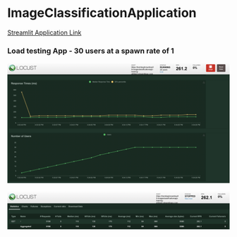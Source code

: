 # ImageClassificationApplication

[Streamlit Application Link](https://bombaybrownboy09-imageclassificationapp-training-ah8ykd.streamlitapp.com/)

### Load testing App - 30 users at a spawn rate of 1

<p align="center">
  <img src="https://github.com/BombayBrownBoy09/ImageClassificationApp/blob/main/images/locust1.png" />
</p>
<p align="center">
  <img src="https://github.com/BombayBrownBoy09/ImageClassificationApp/blob/main/images/locust2.png" />
</p>
